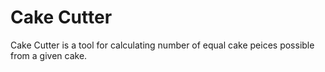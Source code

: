 # Cake Cutter

Cake Cutter is a tool for calculating number of equal cake peices possible
from a given cake.
